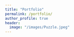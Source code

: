 ```yaml
---
title: "Portfolio"
permalink: /portfolio/
author_profile: true
header:
  image: "/images/Puzzle.jpeg"
---
```


